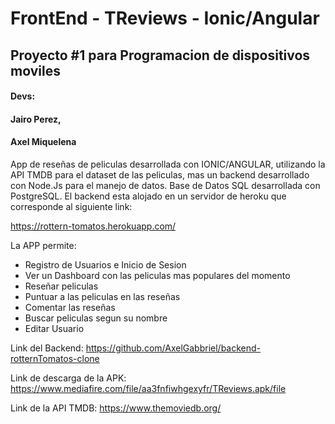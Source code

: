 # FrontEnd - TReviews - Ionic/Angular

## Proyecto #1 para Programacion de dispositivos moviles

#### Devs:
#### Jairo Perez,
#### Axel Miquelena

App de reseñas de peliculas desarrollada con IONIC/ANGULAR, utilizando la API TMDB para el dataset de
las peliculas, mas un backend desarrollado con Node.Js para el manejo de datos. Base de Datos SQL desarrollada
con PostgreSQL. El backend esta alojado en un servidor de heroku que corresponde al siguiente link:

https://rottern-tomatos.herokuapp.com/

La APP permite:

- Registro de Usuarios e Inicio de Sesion
- Ver un Dashboard con las peliculas mas populares del momento
- Reseñar peliculas
- Puntuar a las peliculas en las reseñas
- Comentar las reseñas
- Buscar peliculas segun su nombre
- Editar Usuario

Link del Backend: https://github.com/AxelGabbriel/backend-rotternTomatos-clone

Link de descarga de la APK: https://www.mediafire.com/file/aa3fnfiwhgexyfr/TReviews.apk/file

Link de la API TMDB: https://www.themoviedb.org/
